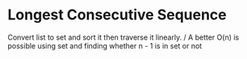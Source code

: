 # Longest Consecutive Sequence

Convert list to set and sort it then traverse it linearly. / A better O(n) is possible using set and finding whether n - 1 is in set or not 